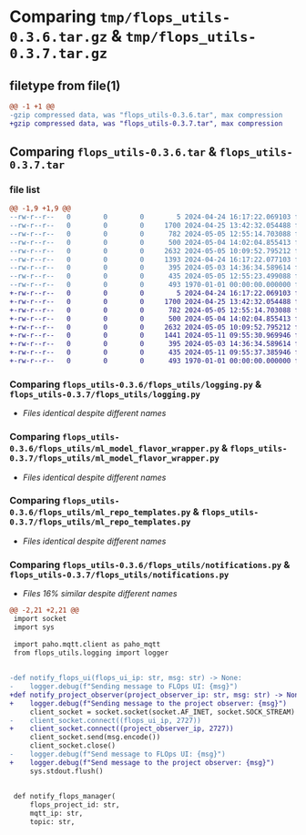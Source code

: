 # Comparing `tmp/flops_utils-0.3.6.tar.gz` & `tmp/flops_utils-0.3.7.tar.gz`

## filetype from file(1)

```diff
@@ -1 +1 @@
-gzip compressed data, was "flops_utils-0.3.6.tar", max compression
+gzip compressed data, was "flops_utils-0.3.7.tar", max compression
```

## Comparing `flops_utils-0.3.6.tar` & `flops_utils-0.3.7.tar`

### file list

```diff
@@ -1,9 +1,9 @@
--rw-r--r--   0        0        0        5 2024-04-24 16:17:22.069103 flops_utils-0.3.6/README.md
--rw-r--r--   0        0        0     1700 2024-04-25 13:42:32.054488 flops_utils-0.3.6/flops_utils/logging.py
--rw-r--r--   0        0        0      782 2024-05-05 12:55:14.703088 flops_utils-0.3.6/flops_utils/ml_model_flavor_wrapper.py
--rw-r--r--   0        0        0      500 2024-05-04 14:02:04.855413 flops_utils-0.3.6/flops_utils/ml_repo_files_wrapper.py
--rw-r--r--   0        0        0     2632 2024-05-05 10:09:52.795212 flops_utils-0.3.6/flops_utils/ml_repo_templates.py
--rw-r--r--   0        0        0     1393 2024-04-24 16:17:22.077103 flops_utils-0.3.6/flops_utils/notifications.py
--rw-r--r--   0        0        0      395 2024-05-03 14:36:34.589614 flops_utils-0.3.6/flops_utils/types.py
--rw-r--r--   0        0        0      435 2024-05-05 12:55:23.499088 flops_utils-0.3.6/pyproject.toml
--rw-r--r--   0        0        0      493 1970-01-01 00:00:00.000000 flops_utils-0.3.6/PKG-INFO
+-rw-r--r--   0        0        0        5 2024-04-24 16:17:22.069103 flops_utils-0.3.7/README.md
+-rw-r--r--   0        0        0     1700 2024-04-25 13:42:32.054488 flops_utils-0.3.7/flops_utils/logging.py
+-rw-r--r--   0        0        0      782 2024-05-05 12:55:14.703088 flops_utils-0.3.7/flops_utils/ml_model_flavor_wrapper.py
+-rw-r--r--   0        0        0      500 2024-05-04 14:02:04.855413 flops_utils-0.3.7/flops_utils/ml_repo_files_wrapper.py
+-rw-r--r--   0        0        0     2632 2024-05-05 10:09:52.795212 flops_utils-0.3.7/flops_utils/ml_repo_templates.py
+-rw-r--r--   0        0        0     1441 2024-05-11 09:55:30.969946 flops_utils-0.3.7/flops_utils/notifications.py
+-rw-r--r--   0        0        0      395 2024-05-03 14:36:34.589614 flops_utils-0.3.7/flops_utils/types.py
+-rw-r--r--   0        0        0      435 2024-05-11 09:55:37.385946 flops_utils-0.3.7/pyproject.toml
+-rw-r--r--   0        0        0      493 1970-01-01 00:00:00.000000 flops_utils-0.3.7/PKG-INFO
```

### Comparing `flops_utils-0.3.6/flops_utils/logging.py` & `flops_utils-0.3.7/flops_utils/logging.py`

 * *Files identical despite different names*

### Comparing `flops_utils-0.3.6/flops_utils/ml_model_flavor_wrapper.py` & `flops_utils-0.3.7/flops_utils/ml_model_flavor_wrapper.py`

 * *Files identical despite different names*

### Comparing `flops_utils-0.3.6/flops_utils/ml_repo_templates.py` & `flops_utils-0.3.7/flops_utils/ml_repo_templates.py`

 * *Files identical despite different names*

### Comparing `flops_utils-0.3.6/flops_utils/notifications.py` & `flops_utils-0.3.7/flops_utils/notifications.py`

 * *Files 16% similar despite different names*

```diff
@@ -2,21 +2,21 @@
 import socket
 import sys
 
 import paho.mqtt.client as paho_mqtt
 from flops_utils.logging import logger
 
 
-def notify_flops_ui(flops_ui_ip: str, msg: str) -> None:
-    logger.debug(f"Sending message to FLOps UI: {msg}")
+def notify_project_observer(project_observer_ip: str, msg: str) -> None:
+    logger.debug(f"Sending message to the project observer: {msg}")
     client_socket = socket.socket(socket.AF_INET, socket.SOCK_STREAM)
-    client_socket.connect((flops_ui_ip, 2727))
+    client_socket.connect((project_observer_ip, 2727))
     client_socket.send(msg.encode())
     client_socket.close()
-    logger.debug(f"Send message to FLOps UI: {msg}")
+    logger.debug(f"Send message to the project observer: {msg}")
     sys.stdout.flush()
 
 
 def notify_flops_manager(
     flops_project_id: str,
     mqtt_ip: str,
     topic: str,
```

